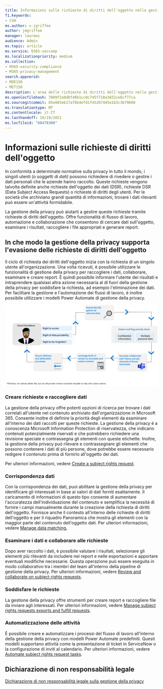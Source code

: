 ```yaml
---
title: Informazioni sulle richieste di diritti dell'oggetto nella gestione della privacy
f1.keywords:
- CSH
ms.author: v-jgriffee
author: jmgriffee
manager: laurawi
audience: Admin
ms.topic: article
ms.service: O365-seccomp
ms.localizationpriority: medium
ms.collection:
- M365-security-compliance
- M365-privacy-management
search.appverid:
- MOE150
- MET150
description: L'area delle richieste di diritti dell'oggetto nella gestione della privacy consente di trovare i dati personali e collaborare alla revisione del contenuto e alla creazione di report.
ms.openlocfilehash: 7809f3a9dbf40b1cc0c745f710a3831ce6cf77ca
ms.sourcegitcommit: 85e085eb17af8b4efd1f45207445e1b3c3679600
ms.translationtype: MT
ms.contentlocale: it-IT
ms.lasthandoff: 10/19/2021
ms.locfileid: "60478300"
---
```

# <a name="learn-about-subject-rights-requests"></a>Informazioni sulle richieste di diritti dell'oggetto

In conformità a determinate normative sulla privacy in tutto il mondo, i singoli utenti (o soggetti di *dati)* possono richiedere di rivedere o gestire i dati personali che le aziende hanno raccolto. Queste richieste vengono talvolta definite anche richieste dell'oggetto dei dati (DSR), richieste DSR (Data Subject Access Requests) o richieste di diritti degli utenti. Per le società che archiviano grandi quantità di informazioni, trovare i dati rilevanti può essere un'attività formidabile.

La gestione della privacy può aiutarti a gestire queste richieste tramite richieste di diritti dell'oggetto. Offre funzionalità di flusso di lavoro, automazione e collaborazione che consentono di cercare dati sull'oggetto, esaminare i risultati, raccogliere i file appropriati e generare report.

## <a name="how-privacy-management-supports-subject-rights-request-fulfillment"></a>In che modo la gestione della privacy supporta l'evasione delle richieste di diritti dell'oggetto

Il ciclo di richiesta dei diritti dell'oggetto inizia con la richiesta di un singolo utente all'organizzazione. Una volta ricevuti, è possibile utilizzare le funzionalità di gestione della privacy per raccogliere i dati, collaborare, esaminare e creare report. È quindi possibile informare l'utente dei risultati e intraprendere qualsiasi altra azione necessaria al di fuori della gestione della privacy per soddisfare la richiesta, ad esempio l'eliminazione dei dati. Per facilitare la gestione e l'automazione dei flussi di lavoro, è inoltre possibile utilizzare i modelli Power Automate di gestione della privacy.

![Flusso di lavoro per le richieste di diritti dell'oggetto.](../../media/privacy-management-srr-cycle.png)

### <a name="create-requests-and-collect-data"></a>Creare richieste e raccogliere dati

La gestione della privacy offre potenti opzioni di ricerca per trovare i dati correlati all'utente nel contenuto archiviato dall'organizzazione in Microsoft 365. Consente inoltre di definire la priorità degli elementi da esaminare all'interno dei dati raccolti per queste richieste. La gestione della privacy è a conoscenza Microsoft Information Protection di riservatezza, che indicano contenuti potenzialmente riservati e che potrebbero richiedere una revisione speciale e contrassegna gli elementi con queste etichette. Inoltre, la gestione della privacy può rilevare e contrassegnare gli elementi che possono contenere i dati di più persone, dove potrebbe essere necessario redigere il contenuto prima di fornirlo all'oggetto dei dati.

Per ulteriori informazioni, vedere [Create a subject rights request](privacy-management-subject-rights-requests-create.md).

### <a name="data-matching"></a>Corrispondenza dati

Con la corrispondenza dei dati, puoi abilitare la gestione della privacy per identificare gli interessati in base ai valori di dati forniti esattamente. Il caricamento di informazioni di questo tipo consente di aumentare l'accuratezza dell'individuazione del contenuto e semplifica la necessità di fornire i campi manualmente durante la creazione della richiesta di diritti dell'oggetto. Fornisce anche il contesto all'interno delle richieste di diritti dell'oggetto e per il riquadro Panoramica che mostra gli elementi con la maggior parte del contenuto dell'oggetto dati. Per ulteriori informazioni, vedere [Manage data matching.](privacy-management-subject-rights-requests-data-matching.md)

### <a name="review-data-and-collaborate-on-requests"></a>Esaminare i dati e collaborare alle richieste

Dopo aver raccolto i dati, è possibile valutare i risultati, selezionare gli elementi più rilevanti da includere nei report e nelle esportazioni e apportare eventuali modifiche necessarie. Questa operazione può essere eseguita in modo collaborativo tra i membri del team all'interno della pipeline di gestione della privacy.
Per ulteriori informazioni, vedere [Review and collaborate on subject rights requests](privacy-management-subject-rights-requests-review.md).

### <a name="fulfill-requests"></a>Soddisfare le richieste

La gestione della privacy offre strumenti per creare report e raccogliere file da inviare agli interessati. Per ulteriori informazioni, vedere [Manage subject rights requests exports and fulfill requests](privacy-management-subject-rights-requests-fulfill.md).

### <a name="automate-tasks"></a>Automatizzazione delle attività

È possibile creare e automatizzare i processi del flusso di lavoro all'interno della gestione della privacy con modelli Power Automate predefiniti. Questi modelli supportano attività come la presentazione di ticket in ServiceNow o la configurazione di inviti al calendario. Per ulteriori informazioni, vedere [Automate subject rights request tasks](privacy-management-subject-rights-requests-automate-tasks.md).

## <a name="legal-disclaimer"></a>Dichiarazione di non responsabilità legale

[Dichiarazione di non responsabilità legale sulla gestione della privacy](privacy-management-disclaimer.md)
